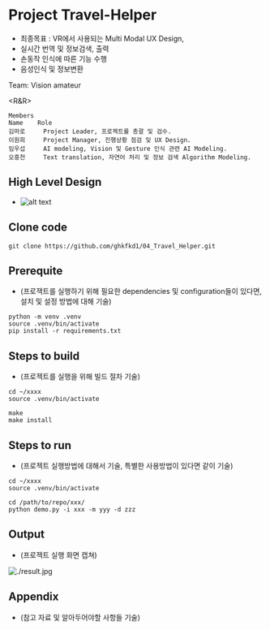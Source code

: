# Project Travel-Helper

* 최종목표 : VR에서 사용되는 Multi Modal UX Design,
* 실시간 번역 및 정보검색, 출력
* 손동작 인식에 따른 기능 수행
* 음성인식 및 정보변환

Team: Vision amateur

<R&R>

    Members
    Name 	Role
    김마로 	Project Leader, 프로젝트를 총괄 및 검수.
    이원희 	Project Manager, 진행상황 점검 및 UX Design.
    임우섭 	AI modeling, Vision 및 Gesture 인식 관련 AI Modeling.
    오흥천 	Text translation, 자연어 처리 및 정보 검색 Algorithm Modeling.



## High Level Design

* ![alt text](<Untitled Diagram.jpg>)

## Clone code

```shell
git clone https://github.com/ghkfkd1/04_Travel_Helper.git
```

## Prerequite

* (프로잭트를 실행하기 위해 필요한 dependencies 및 configuration들이 있다면, 설치 및 설정 방법에 대해 기술)

```shell
python -m venv .venv
source .venv/bin/activate
pip install -r requirements.txt
```

## Steps to build

* (프로젝트를 실행을 위해 빌드 절차 기술)

```shell
cd ~/xxxx
source .venv/bin/activate

make
make install
```

## Steps to run

* (프로젝트 실행방법에 대해서 기술, 특별한 사용방법이 있다면 같이 기술)

```shell
cd ~/xxxx
source .venv/bin/activate

cd /path/to/repo/xxx/
python demo.py -i xxx -m yyy -d zzz
```

## Output

* (프로젝트 실행 화면 캡쳐)

![./result.jpg](./result.jpg)

## Appendix

* (참고 자료 및 알아두어야할 사항들 기술)
